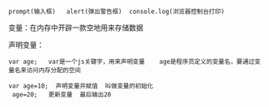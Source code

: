 ```
prompt(输入框)   alert(弹出警告框)  console.log(浏览器控制台打印)
```

变量：在内存中开辟一款空地用来存储数据

声明变量：

```
var age;   var是一个js关键字，用来声明变量    age是程序员定义的变量名，要通过变量名来访问内存分配的空间
```

```
var age=10;  声明变量并赋值  叫做变量的初始化
 age=20;   更新变量  最后输出20
```

```

```

